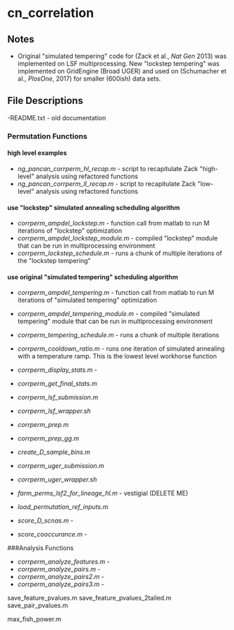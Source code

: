 # cn_correlation

## Notes
- Original "simulated tempering" code for (Zack et al., *Nat Gen* 2013) was implemented on LSF multiprocessing. New 
"lockstep tempering" was implemented on GridEngine (Broad UGER) and used on (Schumacher et al., *PlosOne*, 2017) for 
smaller (600ish) data sets. 

## File Descriptions
-README.txt - old documentation

### Permutation Functions

#### high level examples
- *ng_pancan_corrperm_hl_recap.m* - script to recapitulate Zack "high-level" analysis using refactored functions
- *ng_pancan_corrperm_ll_recap.m* - script to recapitulate Zack "low-level" analysis using refactored functions

#### use "lockstep" simulated annealing scheduling algorithm
- *corrperm_ampdel_lockstep.m* - function call from matlab to run M iterations of "lockstep" optimization
- *corrperm_ampdel_lockstep_module.m* - compiled "lockstep" module that can be run in multiprocessing environment
- *corrperm_lockstep_schedule.m* - runs a chunk of multiple iterations of the "lockstep tempering"

#### use original "simulated tempering" scheduling algorithm
- *corrperm_ampdel_tempering.m* - function call from matlab to run M iterations of "simulated tempering" optimization
- *corrperm_ampdel_tempering_module.m* - compiled "simulated tempering" module that can be run in multiprocessing environment
- *corrperm_tempering_schedule.m* - runs a chunk of multiple iterations 

- *corrperm_cooldown_ratio.m* - runs one iteration of simulated annealing with a temperature 
ramp. This is the lowest level workhorse function
- *corrperm_display_stats.m* - 
- *corrperm_get_final_stats.m*
- *corrperm_lsf_submission.m*
- *corrperm_lsf_wrapper.sh*

- *corrperm_prep.m*
- *corrperm_prep_gg.m*
- *create_D_sample_bins.m*

- *corrperm_uger_submission.m*
- *corrperm_uger_wrapper.sh*

- *farm_perms_lsf2_for_lineage_hl.m* - vestigial (DELETE ME)

- *load_permutation_ref_inputs.m*
- *score_D_scnas.m* - 
- *score_cooccurance.m* - 

###Analysis Functions
- *corrperm_analyze_features.m* -
- *corrperm_analyze_pairs.m* -
- *corrperm_analyze_pairs2.m* -
- *corrperm_analyze_pairs3.m* -

save_feature_pvalues.m
save_feature_pvalues_2tailed.m
save_pair_pvalues.m

max_fish_power.m

